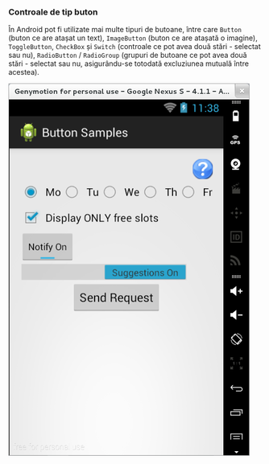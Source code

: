 ### Controale de tip buton

În Android pot fi utilizate mai multe tipuri de butoane, între care
`Button` (buton ce are atașat un text), `ImageButton` (buton ce are
atașată o imagine), `ToggleButton`, `CheckBox` și `Switch` (controale ce
pot avea două stări - selectat sau nu), `RadioButton` / `RadioGroup`
(grupuri de butoane ce pot avea două stări - selectat sau nu,
asigurându-se totodată excluziunea mutuală între acestea).

![](images/button_samples.png)

